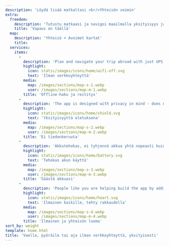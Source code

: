 ```yaml
---
description: 'Löydä lisää matkaltasi <br/>Yhteisön voimin'
extra:
  freedom:
    description: 'Tutustu matkaasi ja navigoi maailmalla yksityisyys ja yhteisöllisyys etusijalla.'
    title: 'Vapaus on täällä'
  map:
    description: 'Yhteisö + Avoimet kartat'
    title:
  services:
    items:
      - 
        description: 'Plan and navigate your trip abroad with just GPS, no need for mobile data. Search waypoints while on distant hiking trails or bike paths.'
        highlight:
          icon: static/images/icons/home/wifi-off.svg
          text: 'Ilman verkkoyhteyttä'
        media:
          map: /images/sections/map-s-1.webp
          user: /images/sections/map-m-1.webp
        title: 'Offline-haku ja reititys'
      - 
        description: 'The app is designed with privacy in mind - does not identify people, does not track you, and does not collect any information. CoMaps was also audited by <span class="text-icon"><svg viewBox="0 0 19 19"><use href="#icon-exodus"></use></svg> [Exodus](https://reports.exodus-privacy.eu.org/reports/app.comaps.google/latest/).'
        highlight:
          icon: static/images/icons/home/shield.svg
          text: 'Yksityisyyttä oletuksena'
        media:
          map: /images/sections/map-s-2.webp
          user: /images/sections/map-m-2.webp
        title: 'Ei tiedonkeruuta'
      - 
        description: 'Akkutehokas, ei tyhjennä akkua yhtä nopeasti kuin muut navigointisovellukset.'
        highlight:
          icon: static/images/icons/home/battery.svg
          text: 'Tehokas akun käyttö'
        media:
          map: /images/sections/map-s-3.webp
          user: /images/sections/map-m-3.webp
        title: 'Säästä akkuasi'
      - 
        description: 'People like you are helping build the app by adding locations to <span class="text-icon"><svg viewBox="0 0 19 19"><use href="#icon-open-street-map"></use></svg> [OpenStreetMap](https://openstreetmap.org)</span>, giving feedback on features, and contributing code on <span class="text-icon"><svg viewbox="0 0 4.233 4.233"> <use href="#icon-codeberg"></use></svg> [Codeberg](https://codeberg.org/comaps)</span> to create great maps together. The project is a fork of Organic Maps and Maps.Me, and driven by an open-source community.'
        highlight:
          icon: static/images/icons/home/heart.svg
          text: 'Ilmainen kaikille, tehty rakkaudella'
        media:
          map: /images/sections/map-s-4.webp
          user: /images/sections/map-m-4.webp
        title: 'Ilmainen ja yhteisön luoma'
sort_by: weight
template: home.html
title: 'Vaella, pyöräile tai aja ilman verkkoyhteyttä, yksityisesti'
---
```

